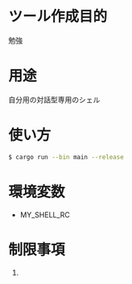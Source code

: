 # ツール作成目的
勉強

# 用途
自分用の対話型専用のシェル

# 使い方
``` bash
$ cargo run --bin main --release
```

# 環境変数
* MY_SHELL_RC

# 制限事項
1. 